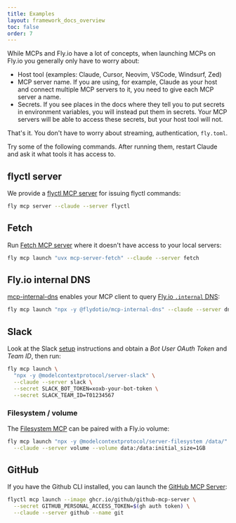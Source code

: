 ```yaml
---
title: Examples
layout: framework_docs_overview
toc: false
order: 7
---
```


While MCPs and Fly.io have a lot of concepts, when launching MCPs on Fly.io you generally only have to worry about:
  * Host tool (examples: Claude, Cursor, Neovim, VSCode, Windsurf, Zed)
  * MCP server name.  If you are using, for example, Claude as your host and connect multiple MCP servers to it, you need to give each MCP server a name.
  * Secrets. If you see places in the docs where they tell you to put secrets in environment variables, you will instead put them in secrets. Your MCP servers will be able to access these secrets, but your host tool will not.

That's it.  You don't have to worry about streaming, authentication, `fly.toml`.

Try some of the following commands.  After running them, restart Claude and ask it what tools it has access to.

## flyctl server

We provide a [flyctl MCP server](./flyctl-server.html.md) for issuing flyctl commands:

```sh
fly mcp server --claude --server flyctl
```

## Fetch

Run [Fetch MCP server](https://github.com/modelcontextprotocol/servers/tree/main/src/fetch#fetch-mcp-server) where it doesn't have access to your local servers:

```sh
fly mcp launch "uvx mcp-server-fetch" --claude --server fetch
```

## Fly.io internal DNS

[mcp-internal-dns](https://github.com/fly-apps/mcp-internal-dns?tab=readme-ov-file#overview) enables your MCP client to query [Fly.io `.internal` DNS](https://fly.io/docs/networking/private-networking/#fly-io-internal-dns):

```sh
fly mcp launch "npx -y @flydotio/mcp-internal-dns" --claude --server dns
```

## Slack

Look at the Slack [setup](https://github.com/modelcontextprotocol/servers/blob/main/src/slack/README.md#setup) instructions and obtain a _Bot User OAuth Token_ and _Team ID_, then run:

```sh
fly mcp launch \
  "npx -y @modelcontextprotocol/server-slack" \
  --claude --server slack \
  --secret SLACK_BOT_TOKEN=xoxb-your-bot-token \
  --secret SLACK_TEAM_ID=T01234567
```

### Filesystem / volume

The [Filesystem MCP](https://github.com/modelcontextprotocol/servers/tree/main/src/filesystem) can be paired with a Fly.io volume:

```sh
fly mcp launch "npx -y @modelcontextprotocol/server-filesystem /data/" \
  --claude --server volume --volume data:/data:initial_size=1GB
```

## GitHub

If you have the Github CLI installed, you can launch the [GitHub MCP Server](https://github.com/github/github-mcp-server?tab=readme-ov-file#github-mcp-server):

```sh
flyctl mcp launch --image ghcr.io/github/github-mcp-server \
  --secret GITHUB_PERSONAL_ACCESS_TOKEN=$(gh auth token) \
  --claude --server github --name git
```
